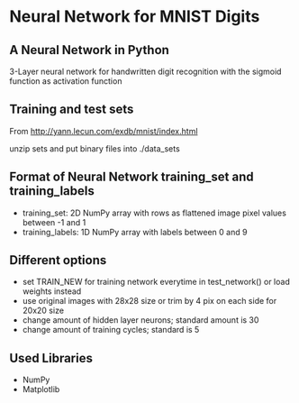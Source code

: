 Neural Network for MNIST Digits
===============================

A Neural Network in Python
--------------------------

3-Layer neural network for handwritten digit recognition
with the sigmoid function as activation function

Training and test sets
----------------------

From http://yann.lecun.com/exdb/mnist/index.html

unzip sets and put binary files into ./data_sets

Format of Neural Network training_set and training_labels
------------------------

- training_set: 2D NumPy array with rows as flattened image pixel values between -1 and 1
- training_labels: 1D NumPy array with labels between 0 and 9

Different options
-----------------

- set TRAIN_NEW for training network everytime in test_network() or load weights instead
- use original images with 28x28 size or trim by 4 pix on each side
  for 20x20 size
- change amount of hidden layer neurons; standard amount is 30
- change amount of training cycles; standard is 5

Used Libraries
--------------

- NumPy
- Matplotlib
